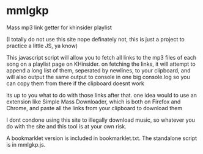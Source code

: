 # mmlgkp
Mass mp3 link getter for khinsider playlist

(I totally do not use this site nope definately not, this is just a project to practice a little JS, ya know)

This javascript script will allow you to fetch all links to the mp3 files of each song on a playlist page on KHinsider.
on fetching the links, it will attempt to append a long list of them, seperated by newlines, to your clipboard,
and will also output the same output to console in one big console.log so you can copy them from there if the clipboard doesnt work

its up to you what to do with those links after that. 
one idea would to use an extension like Simple Mass Downloader, which is both on Firefox and Chrome, and paste all the links from your clipboard to download them

I dont condone using this site to illegally download music, so whatever you do with the site and this tool is at your own risk.

A bookmarklet version is included in bookmarklet.txt.
The standalone script is in mmlgkp.js.


